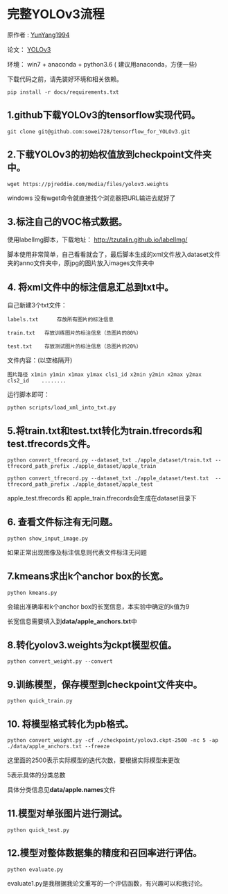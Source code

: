 # 完整YOLOv3流程

原作者 :  [YunYang1994](https://github.com/YunYang1994)

论文：	[YOLOv3](https://pjreddie.com/media/files/papers/YOLOv3.pdf)

环境：	win7 + anaconda + python3.6 ( 建议用anaconda，方便一些)

下载代码之前，请先装好环境和相关依赖。

```
pip install -r docs/requirements.txt
```



## 1.github下载YOLOv3的tensorflow实现代码。

``` sda 
git clone git@github.com:sowei728/tensorflow_for_YOLOv3.git
```



## 2.下载YOLOv3的初始权值放到checkpoint文件夹中。

```
wget https://pjreddie.com/media/files/yolov3.weights
```

windows 没有wget命令就直接找个浏览器把URL输进去就好了



## 3.标注自己的VOC格式数据。

使用labelImg脚本，下载地址： http://tzutalin.github.io/labelImg/

脚本使用非常简单，自己看看就会了，最后脚本生成的xml文件放入dataset文件夹的anno文件夹中，原jpg的图片放入images文件夹中



## 4. 将xml文件中的标注信息汇总到txt中。

自己新建3个txt文件：

	labels.txt  	存放所有图片的标注信息
	
	train.txt  	存放训练图片的标注信息（总图片的80%）
	
	test.txt  	存放测试图片的标注信息（总图片的20%）

文件内容：(以空格隔开)

	图片路径 x1min y1min x1max y1max cls1_id x2min y2min x2max y2max cls2_id	........

运行脚本即可：

```
python scripts/load_xml_into_txt.py
```



## 5.将train.txt和test.txt转化为train.tfrecords和test.tfrecords文件。

```
python convert_tfrecord.py --dataset_txt ./apple_dataset/train.txt --tfrecord_path_prefix ./apple_dataset/apple_train

python convert_tfrecord.py --dataset_txt ./apple_dataset/test.txt  --tfrecord_path_prefix ./apple_dataset/apple_test
```

apple_test.tfrecords 和 apple_train.tfrecords会生成在dataset目录下



## 6. 查看文件标注有无问题。

```
python show_input_image.py 
```

如果正常出现图像及标注信息则代表文件标注无问题



## 7.kmeans求出k个anchor box的长宽。

```
python kmeans.py  
```

会输出准确率和k个anchor box的长宽信息，本实验中确定的k值为9

长宽信息需要填入到**data/apple_anchors.txt**中



## 8.转化yolov3.weights为ckpt模型权值。

```
python convert_weight.py --convert
```



## 9.训练模型，保存模型到checkpoint文件夹中。

```
python quick_train.py
```



## 10. 将模型格式转化为pb格式。

```
python convert_weight.py -cf ./checkpoint/yolov3.ckpt-2500 -nc 5 -ap ./data/apple_anchors.txt --freeze
```

这里面的2500表示实际模型的迭代次数，要根据实际模型来更改

5表示具体的分类总数

具体分类信息见**data/apple.names**文件



## 11.模型对单张图片进行测试。

```
python quick_test.py
```



## 12.模型对整体数据集的精度和召回率进行评估。

```
python evaluate.py
```

evaluate1.py是我根据我论文重写的一个评估函数，有兴趣可以和我讨论。